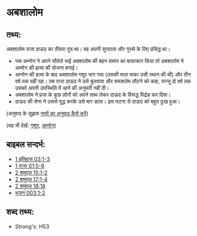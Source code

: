 # अबशालोम #

## तथ्य: ##

अबशालोम राजा दाऊद का तीसरा पुत्र था। वह अपनी सुन्दरता और गुस्से के लिए प्रसिद्ध था।

* जब अम्नोन ने अपने सौतेले भाई अबशालोम की बहन तामार का बलात्कार किया तो अबशालोम ने अम्मोन की हत्या की योजना बनाई।
* अम्नोन की हत्या के बाद अबशालोम गशूर भाग गया (उसकी माता माका उसी स्थान की थी) और तीन वर्ष तक वहीं रहा। तब राजा दाऊद ने उसे बुलवाया और यरूशलेम लौटने को कहा, परन्तु दो वर्ष तक उसको अपनी उपस्थिति में आने की अनुमती नहीं दी।
* अबशालोम ने प्रजा के कुछ लोगों को अपने साथ लेकर दाऊद के विरूद्ध विद्रोह कर दिया।
* दाऊद की सेना ने उससे युद्ध करके उसे मार डाला। इस घटना से दाऊद को बहुत दुःख हुआ।

(अनुवाद के सुझाव [नामों का अनुवाद कैसे करें](rc://hi/ta/man/translate/translate-names))

(यह भी देखें: [गशूर](../names/geshur.md), [अम्नोन](../names/amnon.md))

## बाइबल सन्दर्भ: ##

* [1 इतिहास 03:1-3](rc://hi/tn/help/1ch/03/01)
* [1 राजा 01:5-6](rc://hi/tn/help/1ki/01/05)
* [2 शमूएल 15:1-2](rc://hi/tn/help/2sa/15/01)
* [2 शमूएल 17:1-4](rc://hi/tn/help/2sa/17/01)
* [2 शमूएल 18:18](rc://hi/tn/help/2sa/18/18)
* [भजन 003:1-2](rc://hi/tn/help/psa/003/001)

## शब्द तथ्य: ##

* Strong's: H53
